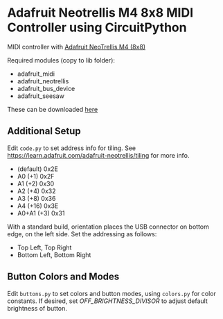 # Adafruit Neotrellis M4 8x8 MIDI Controller using CircuitPython

MIDI controller with [Adafruit NeoTrellis M4 (8x8)](https://www.adafruit.com/product/1929)

Required modules (copy to lib folder):
 - adafruit_midi
 - adafruit_neotrellis
 - adafruit_bus_device
 - adafruit_seesaw

These can be downloaded [here](https://circuitpython.org/libraries) 

## Additional Setup

Edit `code.py` to set address info for tiling. See <https://learn.adafruit.com/adafruit-neotrellis/tiling> for more info.

 - (default)             0x2E
 - A0 (+1)               0x2F
 - A1 (+2)               0x30
 - A2 (+4)               0x32
 - A3 (+8)               0x36
 - A4 (+16)              0x3E
 - A0+A1 (+3)            0x31

With a standard build, orientation places the USB connector on bottom edge, on the left side. Set the addressing as follows: 

 - Top Left, Top Right
 - Bottom Left, Bottom Right
 
## Button Colors and Modes

Edit `buttons.py` to set colors and button modes, using `colors.py` for color constants. If desired, set _OFF_BRIGHTNESS_DIVISOR_ to adjust default brightness of button.